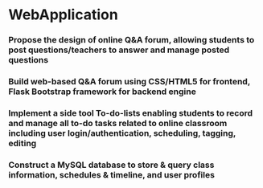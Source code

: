 # WebApplication
### Propose the design of online Q&A forum, allowing students to post questions/teachers to answer and manage posted questions
### Build web-based Q&A forum using CSS/HTML5 for frontend, Flask Bootstrap framework for backend engine
### Implement a side tool To-do-lists enabling students to record and manage all to-do tasks related to online classroom including user login/authentication, scheduling, tagging, editing
### Construct a MySQL database to store & query class information, schedules & timeline, and user profiles

